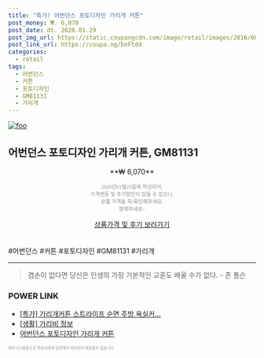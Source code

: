 ```yaml
--- 
title: "특가! 어번던스 포토디자인 가리개 커튼" 
post_money: ₩. 6,070 
post_date: dt. 2020.01.29 
post_img_url: https://static.coupangcdn.com/image/retail/images/2016/08/17/10/0/4185e742-88da-40d8-82dd-935fdc1bfcdc.jpg 
post_link_url: https://coupa.ng/bnFtd4 
categories: 
  - retail 
tags: 
  - 어번던스 
  - 커튼 
  - 포토디자인 
  - GM81131 
  - 가리개 
--- 
```

[![foo](https://static.coupangcdn.com/image/retail/images/2016/08/17/10/0/4185e742-88da-40d8-82dd-935fdc1bfcdc.jpg)](https://coupa.ng/bnFtd4) 

## 어번던스 포토디자인 가리개 커튼, GM81131 
<p style="text-align: center;">**₩ 6,070**</p> 
<p style="text-align: center;"><span style="color: #898c8f; font-family: Georgia,Times,serif; font-size: 0.75em;">2020년01월29일에 작성되어, <br>가격변동 및 추가할인이 있을 수 있으니,<br> 상품 가격을 꼭!확인해주세요.<br>행복하세요~</span> 
</p>	 
<div markdown="0" style="text-align: center;"><a href="https://coupa.ng/bnFtd4" class="btn btn--success">상품가격 및 후기 보러가기</a></div> 
<br><br> 
  #어번던스 #커튼 #포토디자인 #GM81131 #가리개 
<hr> 

> 겸손이 없다면 당신은 인생의 가장 기본적인 교훈도 배울 수가 없다. - 존 톰슨 


### POWER LINK

* <a href="https://blog.naver.com/an0733/221788901521" target="_blank">[특가] 가리개커튼 스트라이프 순면 주방 욕실커...</a>
* <a href="https://blog.naver.com/santokki14/221774092585" target="_blank"> [생활] 가리비 정보 </a>
* <a href="https://blog.naver.com/fasyy4321/221790136564" target="_blank">어번던스 포토디자인 가리개 커튼</a>

<span style="color: #898c8f; font-family: Georgia,Times,serif; font-size: 0.55em;">파트너스활동으로 작성자에게 일정액의 커미션이 제공될수 있습니다.</span> 
